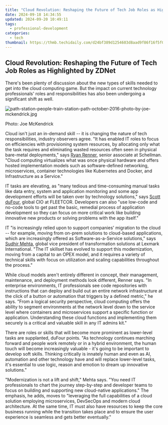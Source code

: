 ```yaml
---
title: "Cloud Revolution: Reshaping the Future of Tech Job Roles as Highlighted by ZDNet"
date: 2024-09-18 14:34:55
updated: 2024-09-20 10:49:11
tags:
  - professional-development
categories:
  - tech
thumbnail: https://thmb.techidaily.com/d24bf389d1254603d8aad9f86f16f5f0cd9be072e2e5d71e92f6bedcfed5d098.jpg
---
```


## Cloud Revolution: Reshaping the Future of Tech Job Roles as Highlighted by ZDNet

There's been plenty of discussion about the new types of skills needed to get into the cloud computing game. But the impact on current technology professionals' roles and responsibilities has also been undergoing a significant shift as well. 

![path-station-people-train-station-path-october-2016-photo-by-joe-mckendrick.jpg](https://www.zdnet.com/a/img/resize/35886c779b803a0ba0eb2bff43c2241b43887d4f/2022/05/07/aaede142-ef41-4ac7-8309-556702364b4e/path-station-people-train-station-path-october-2016-photo-by-joe-mckendrick.jpg?auto=webp&precrop=1512,1319,x0,y343&width=540)

Photo: Joe McKendrick

Cloud isn't just an in-demand skill -- it is changing the nature of tech responsibilities, industry observers agree. "It has enabled IT roles to focus on efficiencies with provisioning system resources, by allocating only what the task requires and eliminating wasted resources often seen in physical bare-metal deployments," says [Ryan Renner](https://www.linkedin.com/in/ryan-renner-146316153/), senior associate at Schellman. "Cloud computing virtualizes what was once physical hardware and offers hosted implementation models such as software-defined networking, microservices, container technologies like Kubernetes and Docker, and Infrastructure as a Service." 

IT tasks are elevating, as "many tedious and time-consuming manual tasks like data entry, system and application monitoring and some app development efforts will be taken over by technology solutions," says [Scott duFour](https://www.linkedin.com/in/scott-dufour-7a57155/), global CIO at FLEETCOR. Developers can also "use low-code and no-code tools to get past the basic, remedial process of application development so they can focus on more critical work like building innovative new products or solving problems with the app itself." 

IT "is increasingly relied upon to support companies' migration to the cloud -- for example, moving from on-prem solutions to cloud-based applications, which are increasingly offered as Software-as-a-Service solutions," says [Sudhir Mehta](https://www.linkedin.com/in/sudhirmehta/), global vice president of transformation solutions at Lexmark International. "The IT skillset has evolved to support this modernization, moving from a capital to an OPEX model, and it requires a variety of technical skills with focus on utilization and scaling capabilities throughout the process." 

While cloud models aren't entirely different in concept, their management, maintenance, and deployment methods look different, Renner says. "In enterprise environments, IT professionals see code repositories with instructions that can deploy and build out an entire network infrastructure at the click of a button or automation that triggers by a defined metric," he says. "From a logical security perspective, cloud computing offers the ability to segment environments at the network level down to the service level where containers and microservices support a specific function or application. Understanding these cloud functions and implementing them securely is a critical and valuable skill in any IT admins kit." 

There are roles or skills that will become more prominent as lower-level tasks are supplanted, duFour points. "As technology continues marching forward and people work remotely or in a hybrid environment, the human touch will become increasingly valuable - it's going to be important to develop soft skills. Thinking critically is innately human and even as AI, automation and other technology have and will replace lower-level tasks, it's essential to use logic, reason and emotion to dream up innovative solutions." 

"Modernization is not a lift and shift," Mehta says. "You need IT professionals to chart the journey step-by-step and developer teams to focus on building and supporting new cloud-native applications." The emphasis, he adds, moves to "leveraging the full capabilities of a cloud solution employing microservices, DevSecOps and modern cloud architecture. At the same time, IT must also have resources to keep the core business running while the transition takes place and to ensure the user experience is seamless and gets better eventually."

<ins class="adsbygoogle"
     style="display:block"
     data-ad-format="autorelaxed"
     data-ad-client="ca-pub-7571918770474297"
     data-ad-slot="1223367746"></ins>



<ins class="adsbygoogle"
     style="display:block"
     data-ad-client="ca-pub-7571918770474297"
     data-ad-slot="8358498916"
     data-ad-format="auto"
     data-full-width-responsive="true"></ins>
